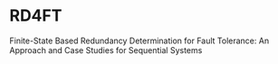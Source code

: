# RD4FT
Finite-State Based Redundancy Determination for Fault Tolerance: An Approach and Case Studies for Sequential Systems
